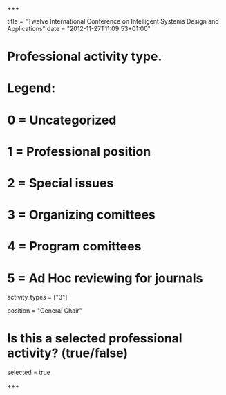 +++ 

title = "Twelve International Conference on Intelligent Systems Design and Applications"
date = "2012-11-27T11:09:53+01:00"

# Professional activity type.
#
# Legend:
# 0 = Uncategorized
# 1 = Professional position
# 2 = Special issues
# 3 = Organizing comittees
# 4 = Program comittees
# 5 = Ad Hoc reviewing for journals

activity_types = ["3"]

position = "General Chair"

# Is this a selected professional activity? (true/false)

selected = true 

+++

